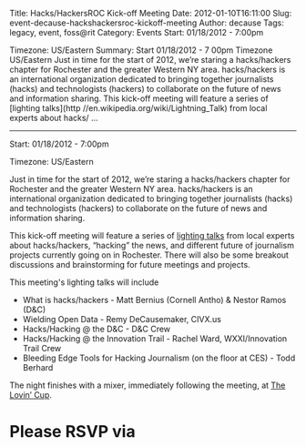 Title: Hacks/HackersROC Kick-off Meeting
Date: 2012-01-10T16:11:00
Slug: event-decause-hackshackersroc-kickoff-meeting
Author: decause
Tags: legacy, event, foss@rit
Category: Events
Start: 01/18/2012 - 7:00pm

Timezone: US/Eastern
Summary: Start  01/18/2012 - 7 00pm  Timezone  US/Eastern  Just in time for the start of 2012, we’re staring a hacks/hackers chapter for Rochester and the greater Western NY area. hacks/hackers is an international organization dedicated to bringing together journalists (hacks) and technologists (hackers) to collaborate on the future of news and information sharing.  This kick-off meeting will feature a series of [lighting talks](http //en.wikipedia.org/wiki/Lightning_Talk) from local experts about hacks/ ... 

---
Start: 01/18/2012 - 7:00pm

Timezone: US/Eastern

Just in time for the start of 2012, we’re staring a hacks/hackers chapter for
Rochester and the greater Western NY area. hacks/hackers is an international
organization dedicated to bringing together journalists (hacks) and
technologists (hackers) to collaborate on the future of news and information
sharing.

This kick-off meeting will feature a series of [lighting
talks](http://en.wikipedia.org/wiki/Lightning_Talk) from local experts about
hacks/hackers, “hacking” the news, and different future of journalism projects
currently going on in Rochester. There will also be some breakout discussions
and brainstorming for future meetings and projects.

This meeting's lighting talks will include

  * What is hacks/hackers - Matt Bernius (Cornell Antho) & Nestor Ramos (D&C)
  * Wielding Open Data - Remy DeCausemaker, CIVX.us
  * Hacks/Hacking @ the D&C - D&C Crew
  * Hacks/Hacking @ the Innovation Trail - Rachel Ward, WXXI/Innovation Trail Crew
  * Bleeding Edge Tools for Hacking Journalism (on the floor at CES) - Todd Berhard

The night finishes with a mixer, immediately following the meeting, at [The
Lovin’ Cup](http://lovincup.com).

# Please RSVP via


